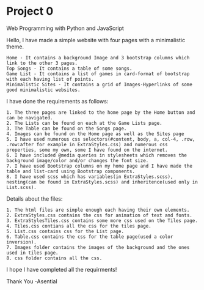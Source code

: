 # Project 0

Web Programming with Python and JavaScript


Hello, I have made a simple website with four pages with a minimalistic theme.
	
	Home - It contains a background Image and 3 bootstrap columns which link to the other 3 pages.
	Top Songs - It contains a table of some songs.
	Game List - It contains a list of games in card-format of bootstrap with each having list of points.
	Minimalistic Sites - It contains a grid of Images-Hyperlinks of some good minimalistic websites.


I have done the requirements as follows:

	1. The three pages are linked to the home page by the Home button and can be navigated.
	2. The Lists can be found on each at the Game Lists page.
	3. The Table can be found on the Songs page.
	4. Images can be found on the Home page as well as the Sites page
	5. I have used numerous css selectors(#content, body, a, col-4, .row, .row:after for example in ExtraStyles.css) and numerous css properties, some my own, some I have found on the internet.
	6. I have included @media queries in stylesheets which removes the background image/color and/or changes the font size.
	7. I have used Bootstrap columns on my home page and I have made the table and list-card using Bootstrap components.
	8. I have used scss which has variables(in ExtraStyles.scss), nesting(can be found in ExtraStyles.scss) and inheritence(used only in List.scss).

Details about the files:
	
	1. The html files are simple enough each having their own elements.
	2. ExtraStyles.css contains the css for animation of text and fonts.
	3. ExtraStylesTiles.css contains some more css used on the Tiles page.
	4. Tiles.css contians all the css for the tiles page.
	5. List.css contains css for the List page.
	6. Table.css contains the css for the table page(used a color inversion).
	7. Images folder contains the images of the background and the ones used in tiles page.
	8. css folder contains all the css.

I hope I have completed all the requirments!

Thank You
-Asential